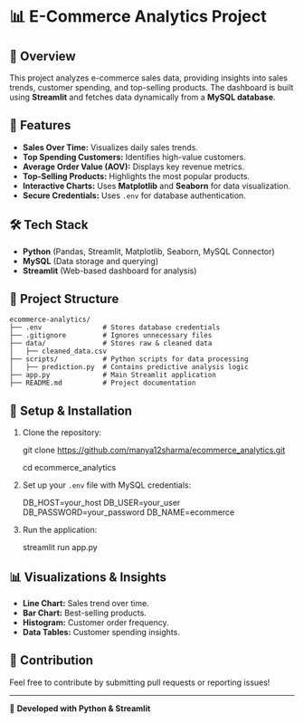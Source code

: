# 📊 E-Commerce Analytics Project

## 📌 Overview
This project analyzes e-commerce sales data, providing insights into sales trends, customer spending, and top-selling products. The dashboard is built using **Streamlit** and fetches data dynamically from a **MySQL database**.

## 🚀 Features
- **Sales Over Time:** Visualizes daily sales trends.
- **Top Spending Customers:** Identifies high-value customers.
- **Average Order Value (AOV):** Displays key revenue metrics.
- **Top-Selling Products:** Highlights the most popular products.
- **Interactive Charts:** Uses **Matplotlib** and **Seaborn** for data visualization.
- **Secure Credentials:** Uses `.env` for database authentication.

## 🛠️ Tech Stack
- **Python** (Pandas, Streamlit, Matplotlib, Seaborn, MySQL Connector)
- **MySQL** (Data storage and querying)
- **Streamlit** (Web-based dashboard for analysis)

## 📂 Project Structure
```
ecommerce-analytics/
├── .env               # Stores database credentials
├── .gitignore         # Ignores unnecessary files
├── data/              # Stores raw & cleaned data
│   ├── cleaned_data.csv
├── scripts/           # Python scripts for data processing
│   ├── prediction.py  # Contains predictive analysis logic
├── app.py             # Main Streamlit application
├── README.md          # Project documentation
```

## 🔧 Setup & Installation
1. Clone the repository:
   
   git clone https://github.com/manya12sharma/ecommerce_analytics.git
   
   cd ecommerce_analytics
   
3. Set up your `.env` file with MySQL credentials:
   
   DB_HOST=your_host
   DB_USER=your_user
   DB_PASSWORD=your_password
   DB_NAME=ecommerce
   
4. Run the application:
   
   streamlit run app.py
   

## 📊 Visualizations & Insights
- **Line Chart:** Sales trend over time.
- **Bar Chart:** Best-selling products.
- **Histogram:** Customer order frequency.
- **Data Tables:** Customer spending insights.

## 📢 Contribution
Feel free to contribute by submitting pull requests or reporting issues!

---
🚀 **Developed with Python & Streamlit**


